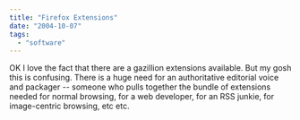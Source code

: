 ```yaml
---
title: "Firefox Extensions"
date: "2004-10-07"
tags: 
  - "software"
---
```


OK I love the fact that there are a gazillion extensions available. But my gosh this is confusing. There is a huge need for an authoritative editorial voice and packager -- someone who pulls together the bundle of extensions needed for normal browsing, for a web developer, for an RSS junkie, for image-centric browsing, etc etc.

